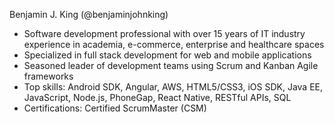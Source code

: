 Benjamin J. King (@benjaminjohnking)
- Software development professional with over 15 years of IT industry experience in academia, e-commerce, enterprise and healthcare spaces
- Specialized in full stack development for web and mobile applications
- Seasoned leader of development teams using Scrum and Kanban Agile frameworks
- Top skills: Android SDK, Angular, AWS, HTML5/CSS3, iOS SDK, Java EE, JavaScript, Node.js, PhoneGap, React Native, RESTful APIs, SQL
- Certifications: Certified ScrumMaster (CSM)
